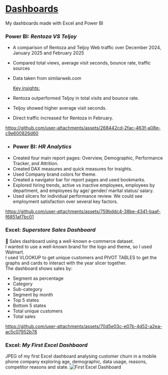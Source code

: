 # <ins>Dashboards<ins/>
My dashboards made with Excel and Power BI

### Power BI: **_Rentoza VS Teljoy_**
- A comparison of Rentoza and Teljoy Web traffic over December 2024, January 2025 and February 2025
- Compared total views, average visit seconds, bounce rate, traffic sources
- Data taken from similarweb.com

  <ins> Key insights:<ins/>
- Rentoza outperformed Teljoy in total visits and bounce rate.
- Teljoy showed higher average visit seconds.
- Direct traffic increased for Rentoza in February.

https://github.com/user-attachments/assets/268442cd-2fac-463f-a08e-c9e600826d60



- ### Power BI: **_HR Analytics_**
 - Created four main report pages: Overview, Demographic, Performance Tracker, and Attrition. 
 - Created DAX measures and quick measures for insights. 
 - Used Company brand colors for theme. 
 - Created a navigator bar for report pages and used bookmarks. 
 - Explored hiring trends, active vs inactive employees, employees by department, and employees by age/ gender/ marital status/ salary.
 - Used slicers for individual performance review. We could see employment satisfaction over several key factors.

https://github.com/user-attachments/assets/759bddc4-38be-4341-baaf-f6851af7bc01


### Excel: _**Superstore Sales Dashboard**_
🎥 Sales dashboard using a well-known e-commerce dataset. <br> 
I wanted to use a well-known brand for the logo and theme, so I used Walmart. <br>
I used VLOOKUP to get unique customers and PIVOT TABLES to get the graphs and cards to interact with the year slicer together. <br>
The dashboard shows sales by: <br>
 - Segment as percentage <br>
 - Category <br>
 - Sub-category <br>
 - Segment by month <br>
 - Top 5 states <br>
 - Bottom 5 states <br>
 - Total unique customers <br>
 - Total sales

https://github.com/user-attachments/assets/70d5e03c-e07b-4d52-a2ea-ac5c07952b78

### Excel: **_My First Excel Dashbaord_**
JPEG of my first Excel dashboard analysing customer churn in a mobile phone company exploring age, demographic, data usage, reasons, competitor reasons and state. 
![First Excel Dashboard](https://github.com/user-attachments/assets/166ec64d-bf04-4bb3-8a49-ea16626a81a8)





